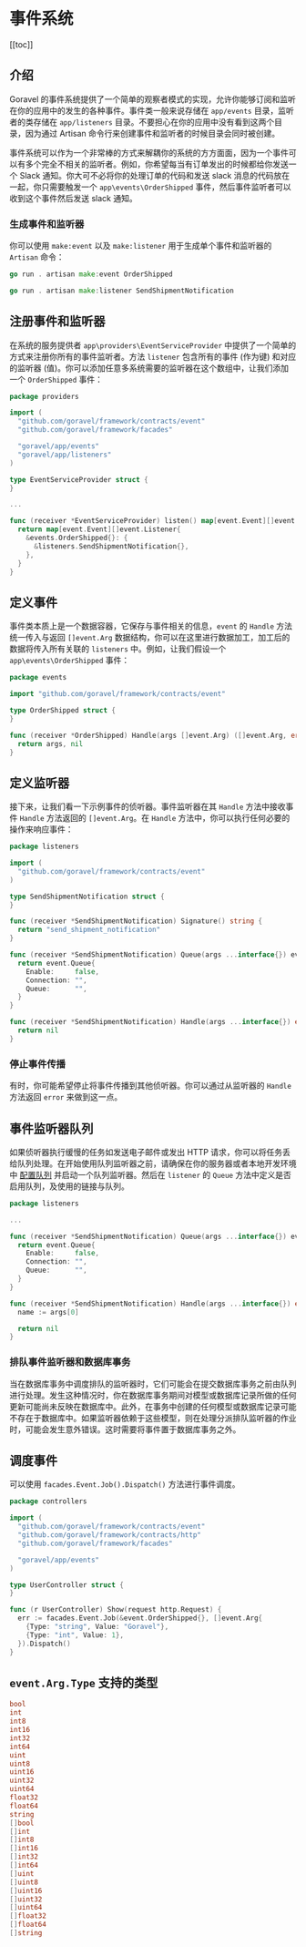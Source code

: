 # 事件系统

[[toc]]

## 介绍

Goravel 的事件系统提供了一个简单的观察者模式的实现，允许你能够订阅和监听在你的应用中的发生的各种事件。事件类一般来说存储在 `app/events` 目录，监听者的类存储在 `app/listeners` 目录。不要担心在你的应用中没有看到这两个目录，因为通过 Artisan 命令行来创建事件和监听者的时候目录会同时被创建。

事件系统可以作为一个非常棒的方式来解耦你的系统的方方面面，因为一个事件可以有多个完全不相关的监听者。例如，你希望每当有订单发出的时候都给你发送一个 Slack 通知。你大可不必将你的处理订单的代码和发送 slack 消息的代码放在一起，你只需要触发一个 `app\events\OrderShipped` 事件，然后事件监听者可以收到这个事件然后发送 slack 通知。

### 生成事件和监听器

你可以使用 `make:event` 以及 `make:listener` 用于生成单个事件和监听器的 `Artisan` 命令：

```go
go run . artisan make:event OrderShipped

go run . artisan make:listener SendShipmentNotification
```

## 注册事件和监听器

在系统的服务提供者 `app\providers\EventServiceProvider` 中提供了一个简单的方式来注册你所有的事件监听者。方法 `listener` 包含所有的事件 (作为键) 和对应的监听器 (值)。你可以添加任意多系统需要的监听器在这个数组中，让我们添加一个 `OrderShipped` 事件：

```go
package providers

import (
  "github.com/goravel/framework/contracts/event"
  "github.com/goravel/framework/facades"

  "goravel/app/events"
  "goravel/app/listeners"
)

type EventServiceProvider struct {
}

...

func (receiver *EventServiceProvider) listen() map[event.Event][]event.Listener {
  return map[event.Event][]event.Listener{
    &events.OrderShipped{}: {
      &listeners.SendShipmentNotification{},
    },
  }
}
```

## 定义事件

事件类本质上是一个数据容器，它保存与事件相关的信息，`event` 的 `Handle` 方法统一传入与返回 `[]event.Arg` 数据结构，你可以在这里进行数据加工，加工后的数据将传入所有关联的 `listeners` 中。例如，让我们假设一个 `app\events\OrderShipped` 事件：

```go
package events

import "github.com/goravel/framework/contracts/event"

type OrderShipped struct {
}

func (receiver *OrderShipped) Handle(args []event.Arg) ([]event.Arg, error) {
  return args, nil
}
```

## 定义监听器

接下来，让我们看一下示例事件的侦听器。事件监听器在其 `Handle` 方法中接收事件 `Handle` 方法返回的 `[]event.Arg`。在 `Handle` 方法中，你可以执行任何必要的操作来响应事件：

```go
package listeners

import (
  "github.com/goravel/framework/contracts/event"
)

type SendShipmentNotification struct {
}

func (receiver *SendShipmentNotification) Signature() string {
  return "send_shipment_notification"
}

func (receiver *SendShipmentNotification) Queue(args ...interface{}) event.Queue {
  return event.Queue{
    Enable:     false,
    Connection: "",
    Queue:      "",
  }
}

func (receiver *SendShipmentNotification) Handle(args ...interface{}) error {
  return nil
}
```

### 停止事件传播

有时，你可能希望停止将事件传播到其他侦听器。你可以通过从监听器的 `Handle` 方法返回 `error` 来做到这一点。

## 事件监听器队列

如果侦听器执行缓慢的任务如发送电子邮件或发出 HTTP 请求，你可以将任务丢给队列处理。在开始使用队列监听器之前，请确保在你的服务器或者本地开发环境中 [配置队列](%E9%98%9F%E5%88%97.md) 并启动一个队列监听器。然后在 `listener` 的 `Queue` 方法中定义是否启用队列，及使用的链接与队列。

```go
package listeners

...

func (receiver *SendShipmentNotification) Queue(args ...interface{}) event.Queue {
  return event.Queue{
    Enable:     false,
    Connection: "",
    Queue:      "",
  }
}

func (receiver *SendShipmentNotification) Handle(args ...interface{}) error {
  name := args[0]

  return nil
}
```

### 排队事件监听器和数据库事务

当在数据库事务中调度排队的监听器时，它们可能会在提交数据库事务之前由队列进行处理。发生这种情况时，你在数据库事务期间对模型或数据库记录所做的任何更新可能尚未反映在数据库中。此外，在事务中创建的任何模型或数据库记录可能不存在于数据库中。如果监听器依赖于这些模型，则在处理分派排队监听器的作业时，可能会发生意外错误。这时需要将事件置于数据库事务之外。

## 调度事件

可以使用 `facades.Event.Job().Dispatch()` 方法进行事件调度。

```go
package controllers

import (
  "github.com/goravel/framework/contracts/event"
  "github.com/goravel/framework/contracts/http"
  "github.com/goravel/framework/facades"

  "goravel/app/events"
)

type UserController struct {
}

func (r UserController) Show(request http.Request) {
  err := facades.Event.Job(&event.OrderShipped{}, []event.Arg{
    {Type: "string", Value: "Goravel"},
    {Type: "int", Value: 1},
  }).Dispatch()
}
```

## `event.Arg.Type` 支持的类型

```go
bool
int
int8
int16
int32
int64
uint
uint8
uint16
uint32
uint64
float32
float64
string
[]bool
[]int
[]int8
[]int16
[]int32
[]int64
[]uint
[]uint8
[]uint16
[]uint32
[]uint64
[]float32
[]float64
[]string
```
